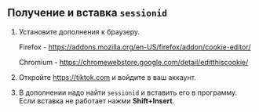 ## Получение и вставка `sessionid`
1. Установите дополнения к браузеру.
   
   Firefox - https://addons.mozilla.org/en-US/firefox/addon/cookie-editor/
   
   Chromium - https://chromewebstore.google.com/detail/editthiscookie/
3. Откройте https://tiktok.com и войдите в ваш аккаунт.
4. В дополнении надо найти `sessionid` и вставить его в программу.
Если вставка не работает нажми **Shift+Insert**.

